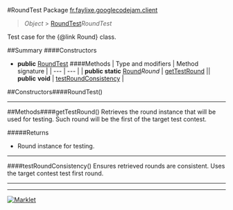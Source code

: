 #RoundTest
Package [fr.faylixe.googlecodejam.client](README.md)<br>

> *Object* > [RoundTest](RoundTest.md)*RoundTest*

Test case for the {@link Round} class.

##Summary
####Constructors
* **public** [RoundTest](#roundtest)
####Methods
| Type and modifiers | Method signature |
| --- | --- |
| **public static** [Round](Round.md)*Round* | [getTestRound](#gettestround) || **public** **void** | [testRoundConsistency](#testroundconsistency) |

##Constructors####RoundTest()


---


##Methods####getTestRound()
Retrieves the round instance that will
 be used for testing. Such round will be the first
 of the target test contest.

#####Returns
* Round instance for testing.

---

####testRoundConsistency()
Ensures retrieved rounds are consistent.
 Uses the target contest test first round.

---

---

[![Marklet](https://img.shields.io/badge/Generated%20by-Marklet-green.svg)](https://github.com/Faylixe/marklet)